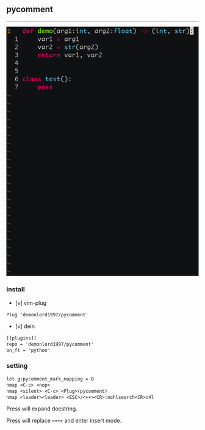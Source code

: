 ## pycomment

---

![pycomment](./screenshut/pycomment.gif)

### install

- [v] vim-plug
```
Plug 'demonlord1997/pycomment'
```
- [v] dein
```
[[plugins]]
repo = 'demonlord1997/pycomment'
on_ft = 'python'
```
### setting
```vim
let g:pycomment_mark_mapping = 0
nmap <C-c> <nop>
nmap <silent> <C-c> <Plug>(pycomment)
nmap <leader><leader> <ESC>/<++><CR>:nohlsearch<CR>c4l
```
Press <C-c> will expand docstring.

Press <leader><leader> will replace `<++>` and enter insert mode.

